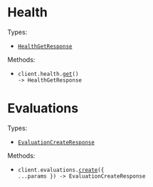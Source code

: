 # Health

Types:

- <code><a href="./src/resources/health.ts">HealthGetResponse</a></code>

Methods:

- <code title="get /health">client.health.<a href="./src/resources/health.ts">get</a>() -> HealthGetResponse</code>

# Evaluations

Types:

- <code><a href="./src/resources/evaluations.ts">EvaluationCreateResponse</a></code>

Methods:

- <code title="post /v1/evaluations">client.evaluations.<a href="./src/resources/evaluations.ts">create</a>({ ...params }) -> EvaluationCreateResponse</code>
